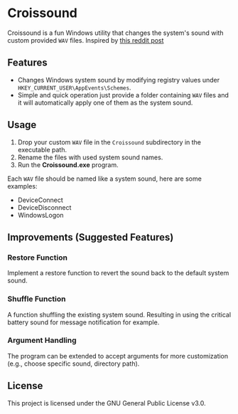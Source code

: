 # Croissound

Croissound is a fun Windows utility that changes the system's sound with custom provided `WAV` files. Inspired by [this reddit post](https://www.reddit.com/r/goodanimemes/comments/iczgmu/yamete_kudasai_usbsan/?rdt=64372)

## Features

* Changes Windows system sound by modifying registry values under `HKEY_CURRENT_USER\AppEvents\Schemes`.
* Simple and quick operation just provide a folder containing `WAV` files and it will automatically apply one of them as the system sound.

## Usage

1. Drop your custom `WAV` file in the `Croissound` subdirectory in the executable path.
2. Rename the files with used system sound names.
3. Run the **Croissound.exe** program.

Each `WAV` file should be named like a system sound, here are some examples:

* DeviceConnect
* DeviceDisconnect
* WindowsLogon

## Improvements (Suggested Features)

### Restore Function

Implement a restore function to revert the sound back to the default system sound.

### Shuffle Function

A function shuffling the existing system sound. Resulting in using the critical battery sound for message notification for example.

### Argument Handling

The program can be extended to accept arguments for more customization (e.g., choose specific sound, directory path).

## License

This project is licensed under the GNU General Public License v3.0.
